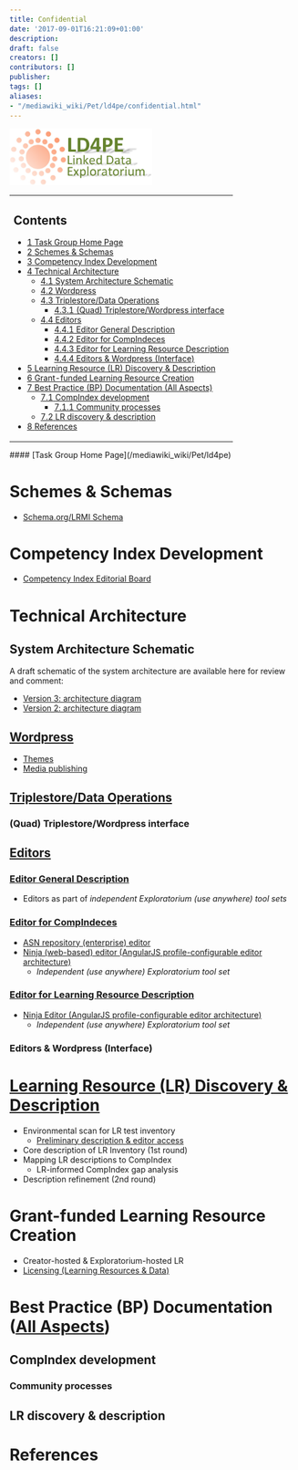 ```yaml
---
title: Confidential
date: '2017-09-01T16:21:09+01:00'
description: 
draft: false
creators: []
contributors: []
publisher: 
tags: []
aliases:
- "/mediawiki_wiki/Pet/ld4pe/confidential.html"
---
```


[<img alt="LD4PE Exploratorium logo" src="/mediawiki_wiki/images/Ld4pe-EX.png" width="250" height="100">](/mediawiki_wiki/File:Ld4pe-EX.png)

<table id="toc" class="toc">
  <tr>
    <td>
      <div id="toctitle">
        <h2>Contents</h2>
      </div>
      <ul>
        <li class="toclevel-1 tocsection-1"><a href="#Task_Group_Home_Page"><span class="tocnumber">1</span> <span class="toctext">Task Group Home Page</span></a></li>
        <li class="toclevel-1 tocsection-2"><a href="#Schemes_.26_Schemas"><span class="tocnumber">2</span> <span class="toctext">Schemes &amp; Schemas</span></a></li>
        <li class="toclevel-1 tocsection-3"><a href="#Competency_Index_Development"><span class="tocnumber">3</span> <span class="toctext">Competency Index Development</span></a></li>
        <li class="toclevel-1 tocsection-4">
          <a href="#Technical_Architecture"><span class="tocnumber">4</span> <span class="toctext">Technical Architecture</span></a>
          <ul>
            <li class="toclevel-2 tocsection-5"><a href="#System_Architecture_Schematic"><span class="tocnumber">4.1</span> <span class="toctext">System Architecture Schematic</span></a></li>
            <li class="toclevel-2 tocsection-6"><a href="#Wordpress"><span class="tocnumber">4.2</span> <span class="toctext">Wordpress</span></a></li>
            <li class="toclevel-2 tocsection-7">
              <a href="#Triplestore.2FData_Operations"><span class="tocnumber">4.3</span> <span class="toctext">Triplestore/Data Operations</span></a>
              <ul>
                <li class="toclevel-3 tocsection-8"><a href="#.28Quad.29_Triplestore.2FWordpress_interface"><span class="tocnumber">4.3.1</span> <span class="toctext">(Quad) Triplestore/Wordpress interface</span></a></li>
              </ul>
            </li>
            <li class="toclevel-2 tocsection-9">
              <a href="#Editors"><span class="tocnumber">4.4</span> <span class="toctext">Editors</span></a>
              <ul>
                <li class="toclevel-3 tocsection-10"><a href="#Editor_General_Description"><span class="tocnumber">4.4.1</span> <span class="toctext">Editor General Description</span></a></li>
                <li class="toclevel-3 tocsection-11"><a href="#Editor_for_CompIndeces"><span class="tocnumber">4.4.2</span> <span class="toctext">Editor for CompIndeces</span></a></li>
                <li class="toclevel-3 tocsection-12"><a href="#Editor_for_Learning_Resource_Description"><span class="tocnumber">4.4.3</span> <span class="toctext">Editor for Learning Resource Description</span></a></li>
                <li class="toclevel-3 tocsection-13"><a href="#Editors_.26_Wordpress_.28Interface.29"><span class="tocnumber">4.4.4</span> <span class="toctext">Editors &amp; Wordpress (Interface)</span></a></li>
              </ul>
            </li>
          </ul>
        </li>
        <li class="toclevel-1 tocsection-14"><a href="#Learning_Resource_.28LR.29_Discovery_.26_Description"><span class="tocnumber">5</span> <span class="toctext">Learning Resource (LR) Discovery &amp; Description</span></a></li>
        <li class="toclevel-1 tocsection-15"><a href="#Grant-funded_Learning_Resource_Creation"><span class="tocnumber">6</span> <span class="toctext">Grant-funded Learning Resource Creation</span></a></li>
        <li class="toclevel-1 tocsection-16">
          <a href="#Best_Practice_.28BP.29_Documentation_.28All_Aspects.29"><span class="tocnumber">7</span> <span class="toctext">Best Practice (BP) Documentation (All Aspects)</span></a>
          <ul>
            <li class="toclevel-2 tocsection-17">
              <a href="#CompIndex_development"><span class="tocnumber">7.1</span> <span class="toctext">CompIndex development</span></a>
              <ul>
                <li class="toclevel-3 tocsection-18"><a href="#Community_processes"><span class="tocnumber">7.1.1</span> <span class="toctext">Community processes</span></a></li>
              </ul>
            </li>
            <li class="toclevel-2 tocsection-19"><a href="#LR_discovery_.26_description"><span class="tocnumber">7.2</span> <span class="toctext">LR discovery &amp; description</span></a></li>
          </ul>
        </li>
        <li class="toclevel-1 tocsection-20"><a href="#References"><span class="tocnumber">8</span> <span class="toctext">References</span></a></li>
      </ul>
    </td>
  </tr>
</table>
<script>if (window.showTocToggle) { var tocShowText = "show"; var tocHideText = "hide"; showTocToggle(); } </script>
#### [Task Group Home Page](/mediawiki_wiki/Pet/ld4pe) 

# Schemes & Schemas 

- [Schema.org/LRMI Schema](/mediawiki_wiki/Lrmi-schema)

# Competency Index Development 

- [Competency Index Editorial Board](http://wiki.dublincore.org/index.php?title=CompIndexEB&action=edit&redlink=1 "CompIndexEB (page does not exist)")

# Technical Architecture 

## System Architecture Schematic 

A draft schematic of the system architecture are available here for review and comment:

- [Version 3: architecture diagram](/images/6/61/Ld4peSystemArchitecture_v0.3.pdf "Ld4peSystemArchitecture v0.3.pdf")
- [Version 2: architecture diagram](/images/5/5a/Ld4peSystemArchitecture-v0.2.pdf "Ld4peSystemArchitecture-v0.2.pdf")

## [Wordpress](http://wiki.dublincore.org/index.php?title=PetWordpress&action=edit&redlink=1 "PetWordpress (page does not exist)") 

- [Themes](http://wiki.dublincore.org/index.php?title=PetWordpressThemes&action=edit&redlink=1 "PetWordpressThemes (page does not exist)")
- [Media publishing](/mediawiki_wiki/PetWordpressMedia)

## [Triplestore/Data Operations](http://wiki.dublincore.org/index.php?title=PetBackend&action=edit&redlink=1 "PetBackend (page does not exist)") 

### (Quad) Triplestore/Wordpress interface 

## [Editors](http://wiki.dublincore.org/index.php?title=PetEditors&action=edit&redlink=1 "PetEditors (page does not exist)") 

### [Editor General Description](http://wiki.dublincore.org/index.php?title=PetEditorsGeneral&action=edit&redlink=1 "PetEditorsGeneral (page does not exist)") 

- Editors as part of _independent Exploratorium (use anywhere) tool sets_

### [Editor for CompIndeces](http://wiki.dublincore.org/index.php?title=PetEditorASN&action=edit&redlink=1 "PetEditorASN (page does not exist)") 

- [ASN repository (enterprise) editor](http://wiki.dublincore.org/index.php?title=PetEditorRepository&action=edit&redlink=1 "PetEditorRepository (page does not exist)")
- [Ninja (web-based) editor (AngularJS profile-configurable editor architecture)](http://wiki.dublincore.org/index.php?title=PetEditorNinja&action=edit&redlink=1 "PetEditorNinja (page does not exist)")
  - _Independent (use anywhere) Exploratorium tool set_

### [Editor for Learning Resource Description](http://wiki.dublincore.org/index.php?title=PetEditorLR&action=edit&redlink=1 "PetEditorLR (page does not exist)") 

- [Ninja Editor (AngularJS profile-configurable editor architecture)](http://wiki.dublincore.org/index.php?title=PetEditorNinjaLR&action=edit&redlink=1 "PetEditorNinjaLR (page does not exist)")
  - _Independent (use anywhere) Exploratorium tool set_

### Editors & Wordpress (Interface) 

# [Learning Resource (LR) Discovery & Description](/mediawiki_wiki/PetLRdata) 

- Environmental scan for LR test inventory
  - [Preliminary description & editor access](/mediawiki_wiki/PetLRdata)
- Core description of LR Inventory (1st round)
- Mapping LR descriptions to CompIndex
  - LR-informed CompIndex gap analysis
- Description refinement (2nd round)

# Grant-funded Learning Resource Creation 

- Creator-hosted & Exploratorium-hosted LR
- [Licensing (Learning Resources & Data)](/mediawiki_wiki/Pet/ld4pe/license)

# Best Practice (BP) Documentation (<u>All Aspects</u>) 

## CompIndex development 

### Community processes 

## LR discovery & description 

# References 
<!-- 
NewPP limit report
Preprocessor node count: 82/1000000
Post-expand include size: 0/2097152 bytes
Template argument size: 0/2097152 bytes
Expensive parser function count: 0/100
-->
